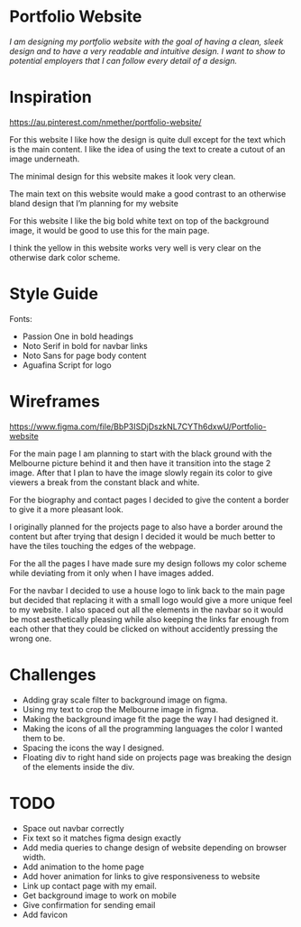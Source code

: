 # Portfolio Website
*I am designing my portfolio website with the goal of having a clean, sleek design and to have a very readable and intuitive design.	I want to show to potential employers that I can follow every detail of a design.*


# Inspiration
https://au.pinterest.com/nmether/portfolio-website/

For this website I like how the design is quite dull except for the text which is the main content. I like the idea of using the text to create a cutout of an image underneath.

The minimal design for this website makes it look very clean.

The main text on this website would make a good contrast to an otherwise bland design that I’m planning for my website

For this website I like the big bold white text on top of the background image, it would be good to use this for the main page.

I think the yellow in this website works very well is very clear on the otherwise dark color scheme.


# Style Guide

Fonts: 	
- Passion One in bold headings
- Noto Serif in bold for navbar links
- Noto Sans for page body content
- Aguafina Script for logo



# Wireframes
https://www.figma.com/file/BbP3ISDjDszkNL7CYTh6dxwU/Portfolio-website

For the main page I am planning to start with the black ground with the Melbourne picture behind it and then have it transition into the stage 2 image. After that I plan to have the image slowly regain its color to give viewers a break from the constant black and white.

For the biography and contact pages I decided to give the content a border to give it a more pleasant look.

I originally planned for the projects page to also have a border around the content but after trying that design I decided it would be much better to have the tiles touching the edges of the webpage.

For the all the pages I have made sure my design follows my color scheme while deviating from it only when I have images added.

For the navbar I decided to use a house logo to link back to the main page but decided that replacing it with a small logo would give a more unique feel to my website. I also spaced out all the elements in the navbar so it would be most aesthetically pleasing while also keeping the links far enough from each other that they could be clicked on without accidently pressing the wrong one.

# Challenges

-	Adding gray scale filter to background image on figma.
-	Using my text to crop the Melbourne image in figma.
-	Making the background image fit the page the way I had designed it.
-	Making the icons of all the programming languages the color I wanted them to be.
-	Spacing the icons the way I designed.
-	Floating div to right hand side on projects page was breaking the design of the elements inside the div.

# TODO

-	Space out navbar correctly
-	Fix text so it matches figma design exactly
-	Add media queries to change design of website depending on browser width.
-	Add animation to the home page
-	Add hover animation for links to give responsiveness to website
-	Link up contact page with my email.
-	Get background image to work on mobile
- Give confirmation for sending email
- Add favicon
